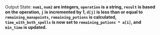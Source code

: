 Output State: **`num1`, `num2` are integers, `operation` is a string, `result` is based on the operation, `j` is incremented by 1, `d[j]` is less than or equal to `remaining_manapoints`, `remaining_potions` is calculated, `time_with_both_spells` is now set to `remaining_potions * a[i]`, and `min_time` is updated.**